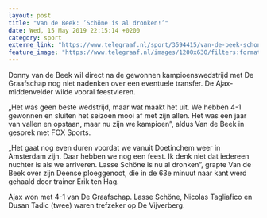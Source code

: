```yaml
---
layout: post
title: "Van de Beek: ’Schöne is al dronken!’"
date: Wed, 15 May 2019 22:15:14 +0200
category: sport
externe_link: "https://www.telegraaf.nl/sport/3594415/van-de-beek-schone-is-al-dronken"
feature_image: "https://www.telegraaf.nl/images/1200x630/filters:format(jpeg):quality(80)/cdn-kiosk-api.telegraaf.nl/4baadbdc-774e-11e9-992a-0255c322e81b.jpg"
---
```


<p class="intro">Donny van de Beek wil direct na de gewonnen kampioenswedstrijd met De Graafschap nog niet nadenken over een eventuele transfer. De Ajax-middenvelder wilde vooral feestvieren.</p> <p>„Het was geen beste wedstrijd, maar wat maakt het uit. We hebben 4-1 gewonnen en sluiten het seizoen mooi af met zijn allen. Het was een jaar van vallen en opstaan, maar nu zijn we kampioen”, aldus Van de Beek in gesprek met FOX Sports.</p><p>„Het gaat nog even duren voordat we vanuit Doetinchem weer in Amsterdam zijn. Daar hebben we nog een feest. Ik denk niet dat iedereen nuchter is als we arriveren. Lasse Schöne is nu al dronken”, grapte Van de Beek over zijn Deense ploeggenoot, die in de 63e minuut naar kant werd gehaald door trainer Erik ten Hag.</p><p>Ajax won met 4-1 van De Graafschap. Lasse Schöne, Nicolas Tagliafico en Dusan Tadic (twee) waren trefzeker op De Vijverberg.</p>
